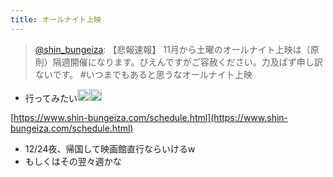 ```yaml
---
title: オールナイト上映
---
```



 > 
 > [@shin_bungeiza](https://twitter.com/shin_bungeiza/status/1578436685855346691): 【悲報速報】
 > 11月から土曜のオールナイト上映は（原則）隔週開催になります。ぴえんですがご容赦ください。力及ばず申し訳ないです。
 > \#いつまでもあると思うなオールナイト上映

* 行ってみたい<img src='https://scrapbox.io/api/pages/blu3mo-public/blu3mo/icon' alt='blu3mo.icon' height="19.5"/><img src='https://scrapbox.io/api/pages/blu3mo-public/blu3mo/icon' alt='blu3mo.icon' height="19.5"/>

[https://www.shin-bungeiza.com/schedule.html](https://www.shin-bungeiza.com/schedule.html)

* 12/24夜、帰国して映画館直行ならいけるw
* もしくはその翌々週かな
